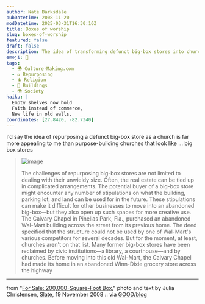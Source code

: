 ```yaml
---
author: Nate Barksdale
pubDatetime: 2008-11-20
modDatetime: 2025-03-31T16:30:16Z
title: Boxes of worship
slug: boxes-of-worship
featured: false
draft: false
description: The idea of transforming defunct big-box stores into churches offers a unique and creative reuse of space.
emoji: 🏬
tags:
  - 🌍 Culture-Making.com
  - ♻️ Repurposing
  - ⛪ Religion
  - 🏢 Buildings
  - 🌍 Society
haiku: |
  Empty shelves now hold  
  Faith instead of commerce,  
  New life in old walls.
coordinates: [27.8420, -82.7340]
---
```


I'd say the idea of repurposing a defunct big-box store as a church is far more appealing to me than purpose-building churches that look like ... big box stores

> ![image](http://culture-making.com/media/4_2_210.jpg)
>
> The challenges of repurposing big-box stores are not limited to dealing with their unwieldy size. Often, the real estate can be tied up in complicated arrangements. The potential buyer of a big-box store might encounter any number of stipulations on what the building, parking lot, and land can be used for in the future. These stipulations can make it difficult for other businesses to move into an abandoned big-box—but they also open up such spaces for more creative use. The Calvary Chapel in Pinellas Park, Fla., purchased an abandoned Wal-Mart building across the street from its previous home. The deed specified that the structure could not be used by one of Wal-Mart's various competitors for several decades. But for the moment, at least, churches aren't on that list. Many former big-box stores have been reclaimed by civic institutions—a library, a courthouse—and by churches. Before moving into this old Wal-Mart, the Calvary Chapel had made its home in an abandoned Winn-Dixie grocery store across the highway

---

from "[For Sale: 200,000-Square-Foot Box](http://web.archive.org/web/20100113155110/http://www.slate.com:80/id/2204599/slideshow/2204910/fs/0/entry/2204914)," photo and text by Julia Christensen, [Slate](http://web.archive.org/web/20100113155110/http://www.slate.com:80/id/2204599/slideshow/2204910/fs/0/entry/2204914), 19 November 2008 :: via [GOOD/blog](http://web.archive.org/web/20241103220221/https://www.good.is:443/?p=13499)
